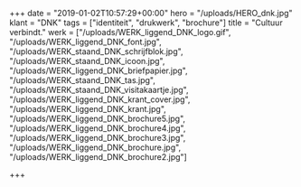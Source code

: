 +++
date = "2019-01-02T10:57:29+00:00"
hero = "/uploads/HERO_dnk.jpg"
klant = "DNK"
tags = ["identiteit", "drukwerk", "brochure"]
title = "Cultuur verbindt."
werk = ["/uploads/WERK_liggend_DNK_logo.gif", "/uploads/WERK_liggend_DNK_font.jpg", "/uploads/WERK_staand_DNK_schrijfblok.jpg", "/uploads/WERK_staand_DNK_icoon.jpg", "/uploads/WERK_liggend_DNK_briefpapier.jpg", "/uploads/WERK_staand_DNK_tas.jpg", "/uploads/WERK_staand_DNK_visitakaartje.jpg", "/uploads/WERK_liggend_DNK_krant_cover.jpg", "/uploads/WERK_liggend_DNK_krant.jpg", "/uploads/WERK_liggend_DNK_brochure5.jpg", "/uploads/WERK_liggend_DNK_brochure4.jpg", "/uploads/WERK_liggend_DNK_brochure3.jpg", "/uploads/WERK_liggend_DNK_brochure.jpg", "/uploads/WERK_liggend_DNK_brochure2.jpg"]

+++
